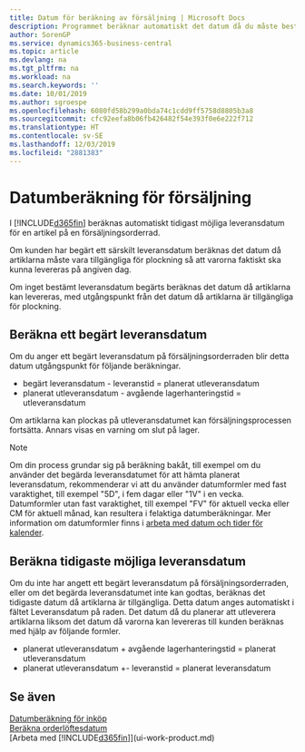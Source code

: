 ```yaml
---
title: Datum för beräkning av försäljning | Microsoft Docs
description: Programmet beräknar automatiskt det datum då du måste beställa en artikel som du vill ha i lager på ett visst datum. Det är detta datum då du kan förvänta dig att artiklar som beställts ett visst datum ska vara tillgängliga för plockning.
author: SorenGP
ms.service: dynamics365-business-central
ms.topic: article
ms.devlang: na
ms.tgt_pltfrm: na
ms.workload: na
ms.search.keywords: ''
ms.date: 10/01/2019
ms.author: sgroespe
ms.openlocfilehash: 6080fd58b299a0bda74c1cdd9ff5758d8805b3a8
ms.sourcegitcommit: cfc92eefa8b06fb426482f54e393f0e6e222f712
ms.translationtype: HT
ms.contentlocale: sv-SE
ms.lasthandoff: 12/03/2019
ms.locfileid: "2881383"
---
```

# <a name="date-calculation-for-sales"></a>Datumberäkning för försäljning
I [!INCLUDE[d365fin](includes/d365fin_md.md)] beräknas automatiskt tidigast möjliga leveransdatum för en artikel på en försäljningsorderrad.

Om kunden har begärt ett särskilt leveransdatum beräknas det datum då artiklarna måste vara tillgängliga för plockning så att varorna faktiskt ska kunna levereras på angiven dag.

Om inget bestämt leveransdatum begärts beräknas det datum då artiklarna kan levereras, med utgångspunkt från det datum då artiklarna är tillgängliga för plockning.

## <a name="calculating-a-requested-delivery-date"></a>Beräkna ett begärt leveransdatum
Om du anger ett begärt leveransdatum på försäljningsorderraden blir detta datum utgångspunkt för följande beräkningar.

- begärt leveransdatum - leveranstid = planerat utleveransdatum
- planerat utleveransdatum - avgående lagerhanteringstid = utleveransdatum

Om artiklarna kan plockas på utleveransdatumet kan försäljningsprocessen fortsätta. Annars visas en varning om slut på lager.

> [!Note]
> Om din process grundar sig på beräkning bakåt, till exempel om du använder det begärda leveransdatumet för att hämta planerat leveransdatum, rekommenderar vi att du använder datumformler med fast varaktighet, till exempel "5D", i fem dagar eller "1V" i en vecka. Datumformler utan fast varaktighet, till exempel "FV" för aktuell vecka eller CM för aktuell månad, kan resultera i felaktiga datumberäkningar. Mer information om datumformler finns i [arbeta med datum och tider för kalender](ui-enter-date-ranges.md).

## <a name="calculating-the-earliest-possible-delivery-date"></a>Beräkna tidigaste möjliga leveransdatum
Om du inte har angett ett begärt leveransdatum på försäljningsorderraden, eller om det begärda leveransdatumet inte kan godtas, beräknas det tidigaste datum då artiklarna är tillgängliga. Detta datum anges automatiskt i fältet Leveransdatum på raden. Det datum då du planerar att utleverera artiklarna liksom det datum då varorna kan levereras till kunden beräknas med hjälp av följande formler.

- planerat utleveransdatum + avgående lagerhanteringstid = planerat utleveransdatum
- planerat utleveransdatum +- leveranstid = planerat leveransdatum


## <a name="see-also"></a>Se även  
 [Datumberäkning för inköp](purchasing-date-calculation-for-purchases.md)   
 [Beräkna orderlöftesdatum](sales-how-to-calculate-order-promising-dates.md)  
 [Arbeta med [!INCLUDE[d365fin](includes/d365fin_md.md)]](ui-work-product.md)
